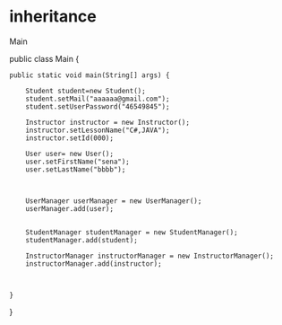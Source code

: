 # inheritance
Main

public class Main {

	public static void main(String[] args) {
	
		Student student=new Student();
		student.setMail("aaaaaa@gmail.com");
		student.setUserPassword("46549845");
		
		Instructor instructor = new Instructor();
		instructor.setLessonName("C#,JAVA");
		instructor.setId(000);
		
		User user= new User();
		user.setFirstName("sena");
		user.setLastName("bbbb");
		
		
		
		UserManager userManager = new UserManager();
		userManager.add(user);
		
		
		StudentManager studentManager = new StudentManager();
		studentManager.add(student);
		
		InstructorManager instructorManager = new InstructorManager();
		instructorManager.add(instructor);
	
	
	
	}

}
